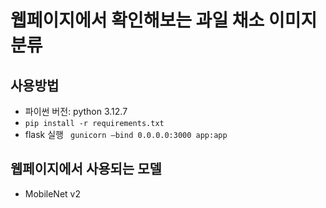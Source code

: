 # 웹페이지에서 확인해보는 과일 채소 이미지분류

## 사용방법
- 파이썬 버전: python 3.12.7
-  `pip install -r requirements.txt`
- flask 실행 ` gunicorn —bind 0.0.0.0:3000 app:app`

## 웹페이지에서 사용되는 모델
- MobileNet v2
